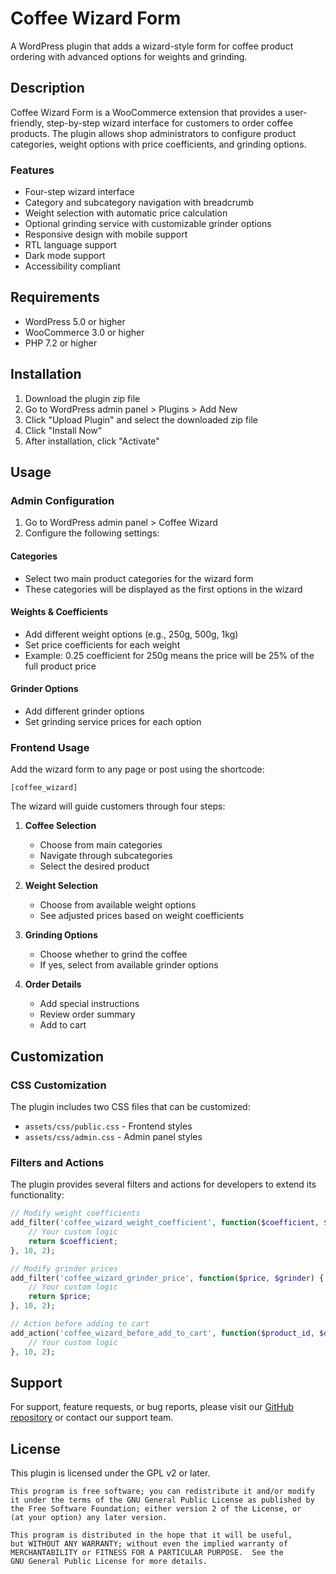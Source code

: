 # Coffee Wizard Form

A WordPress plugin that adds a wizard-style form for coffee product ordering with advanced options for weights and grinding.

## Description

Coffee Wizard Form is a WooCommerce extension that provides a user-friendly, step-by-step wizard interface for customers to order coffee products. The plugin allows shop administrators to configure product categories, weight options with price coefficients, and grinding options.

### Features

- Four-step wizard interface
- Category and subcategory navigation with breadcrumb
- Weight selection with automatic price calculation
- Optional grinding service with customizable grinder options
- Responsive design with mobile support
- RTL language support
- Dark mode support
- Accessibility compliant

## Requirements

- WordPress 5.0 or higher
- WooCommerce 3.0 or higher
- PHP 7.2 or higher

## Installation

1. Download the plugin zip file
2. Go to WordPress admin panel > Plugins > Add New
3. Click "Upload Plugin" and select the downloaded zip file
4. Click "Install Now"
5. After installation, click "Activate"

## Usage

### Admin Configuration

1. Go to WordPress admin panel > Coffee Wizard
2. Configure the following settings:

#### Categories
- Select two main product categories for the wizard form
- These categories will be displayed as the first options in the wizard

#### Weights & Coefficients
- Add different weight options (e.g., 250g, 500g, 1kg)
- Set price coefficients for each weight
- Example: 0.25 coefficient for 250g means the price will be 25% of the full product price

#### Grinder Options
- Add different grinder options
- Set grinding service prices for each option

### Frontend Usage

Add the wizard form to any page or post using the shortcode:

```
[coffee_wizard]
```

The wizard will guide customers through four steps:

1. **Coffee Selection**
   - Choose from main categories
   - Navigate through subcategories
   - Select the desired product

2. **Weight Selection**
   - Choose from available weight options
   - See adjusted prices based on weight coefficients

3. **Grinding Options**
   - Choose whether to grind the coffee
   - If yes, select from available grinder options

4. **Order Details**
   - Add special instructions
   - Review order summary
   - Add to cart

## Customization

### CSS Customization

The plugin includes two CSS files that can be customized:

- `assets/css/public.css` - Frontend styles
- `assets/css/admin.css` - Admin panel styles

### Filters and Actions

The plugin provides several filters and actions for developers to extend its functionality:

```php
// Modify weight coefficients
add_filter('coffee_wizard_weight_coefficient', function($coefficient, $weight) {
    // Your custom logic
    return $coefficient;
}, 10, 2);

// Modify grinder prices
add_filter('coffee_wizard_grinder_price', function($price, $grinder) {
    // Your custom logic
    return $price;
}, 10, 2);

// Action before adding to cart
add_action('coffee_wizard_before_add_to_cart', function($product_id, $order_data) {
    // Your custom logic
}, 10, 2);
```

## Support

For support, feature requests, or bug reports, please visit our [GitHub repository](https://github.com/your-username/coffee-wizard-form) or contact our support team.

## License

This plugin is licensed under the GPL v2 or later.

```
This program is free software; you can redistribute it and/or modify
it under the terms of the GNU General Public License as published by
the Free Software Foundation; either version 2 of the License, or
(at your option) any later version.

This program is distributed in the hope that it will be useful,
but WITHOUT ANY WARRANTY; without even the implied warranty of
MERCHANTABILITY or FITNESS FOR A PARTICULAR PURPOSE.  See the
GNU General Public License for more details. 